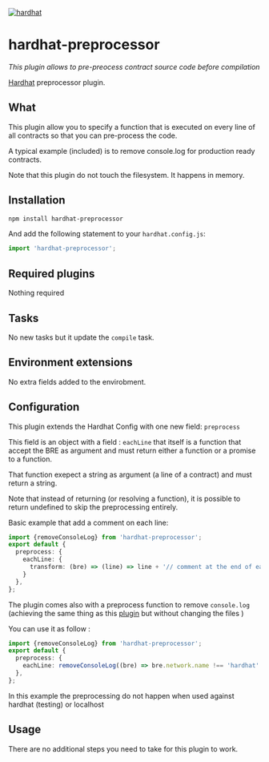 [![hardhat](https://hardhat.org/hardhat-plugin-badge.svg?1)](https://hardhat.org)

# hardhat-preprocessor

_This plugin allows to pre-preocess contract source code before compilation_

[Hardhat](http://hardhat.org) preprocessor plugin.

## What

This plugin allow you to specify a function that is executed on every line of all contracts so that you can pre-process the code.

A typical example (included) is to remove console.log for production ready contracts.

Note that this plugin do not touch the filesystem. It happens in memory.

## Installation

```bash
npm install hardhat-preprocessor
```

And add the following statement to your `hardhat.config.js`:

```ts
import 'hardhat-preprocessor';
```

## Required plugins

Nothing required

## Tasks

No new tasks but it update the `compile` task.

## Environment extensions

No extra fields added to the envirobment.

## Configuration

This plugin extends the Hardhat Config with one new field: `preprocess`

This field is an object with a field : `eachLine` that itself is a function that accept the BRE as argument and must return either a function or a promise to a function.

That function exepect a string as argument (a line of a contract) and must return a string.

Note that instead of returning (or resolving a function), it is possible to return undefined to skip the preprocessing entirely.

Basic example that add a comment on each line:

```ts
import {removeConsoleLog} from 'hardhat-preprocessor';
export default {
  preprocess: {
    eachLine: {
      transform: (bre) => (line) => line + '// comment at the end of each line'
    }
  },
};
```

The plugin comes also with a preprocess function to remove `console.log` (achieving the same thing as this [plugin](https://github.com/ItsNickBarry/buidler-log-remover) but without changing the files )

You can use it as follow :

```ts
import {removeConsoleLog} from 'hardhat-preprocessor';
export default {
  preprocess: {
    eachLine: removeConsoleLog((bre) => bre.network.name !== 'hardhat' && bre.network.name !== 'localhost'),
  },
};
```

In this example the preprocessing do not happen when used against hardhat (testing) or localhost

## Usage

There are no additional steps you need to take for this plugin to work.
